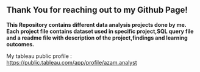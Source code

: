 ## Thank You for reaching out to my Github Page!

**This Repository contains different data analysis projects done by me. Each project file contains dataset used in specific project,SQL query file and a readme file with description of the project,findings and learning outcomes.**

My tableau public profile : https://public.tableau.com/app/profile/azam.analyst

